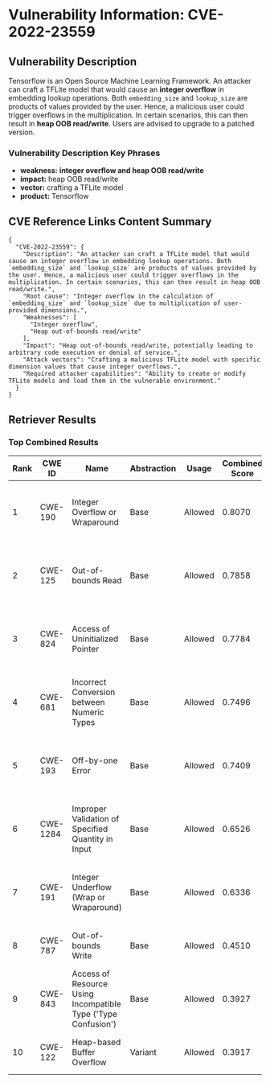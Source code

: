 # Vulnerability Information: CVE-2022-23559

## Vulnerability Description
Tensorflow is an Open Source Machine Learning Framework. An attacker can craft a TFLite model that would cause an **integer overflow** in embedding lookup operations. Both `embedding_size` and `lookup_size` are products of values provided by the user. Hence, a malicious user could trigger overflows in the multiplication. In certain scenarios, this can then result in **heap OOB read/write**. Users are advised to upgrade to a patched version.

### Vulnerability Description Key Phrases
- **weakness:** **integer overflow and heap OOB read/write**
- **impact:** heap OOB read/write
- **vector:** crafting a TFLite model
- **product:** Tensorflow

## CVE Reference Links Content Summary
```
{
  "CVE-2022-23559": {
    "Description": "An attacker can craft a TFLite model that would cause an integer overflow in embedding lookup operations. Both `embedding_size` and `lookup_size` are products of values provided by the user. Hence, a malicious user could trigger overflows in the multiplication. In certain scenarios, this can then result in heap OOB read/write.",
    "Root cause": "Integer overflow in the calculation of `embedding_size` and `lookup_size` due to multiplication of user-provided dimensions.",
    "Weaknesses": [
      "Integer overflow",
      "Heap out-of-bounds read/write"
    ],
    "Impact": "Heap out-of-bounds read/write, potentially leading to arbitrary code execution or denial of service.",
    "Attack vectors": "Crafting a malicious TFLite model with specific dimension values that cause integer overflows.",
    "Required attacker capabilities": "Ability to create or modify TFLite models and load them in the vulnerable environment."
  }
}
```

## Retriever Results

### Top Combined Results

| Rank | CWE ID | Name | Abstraction | Usage | Combined Score | Retrievers | Individual Scores |
|------|--------|------|-------------|-------|---------------|------------|-------------------|
| 1 | CWE-190 | Integer Overflow or Wraparound | Base | Allowed | 0.8070 | dense, sparse, graph | dense: 0.503, sparse: 0.413, graph: 0.891 |
| 2 | CWE-125 | Out-of-bounds Read | Base | Allowed | 0.7858 | dense, sparse, graph | dense: 0.439, sparse: 0.366, graph: 0.998 |
| 3 | CWE-824 | Access of Uninitialized Pointer | Base | Allowed | 0.7784 | dense, sparse, graph | dense: 0.482, sparse: 0.314, graph: 1.000 |
| 4 | CWE-681 | Incorrect Conversion between Numeric Types | Base | Allowed | 0.7496 | dense, sparse, graph | dense: 0.483, sparse: 0.351, graph: 0.859 |
| 5 | CWE-193 | Off-by-one Error | Base | Allowed | 0.7409 | dense, sparse, graph | dense: 0.437, sparse: 0.360, graph: 0.884 |
| 6 | CWE-1284 | Improper Validation of Specified Quantity in Input | Base | Allowed | 0.6526 | dense, sparse, graph | dense: 0.470, sparse: 0.372, graph: 0.572 |
| 7 | CWE-191 | Integer Underflow (Wrap or Wraparound) | Base | Allowed | 0.6336 | dense, sparse, graph | dense: 0.476, sparse: 0.324, graph: 0.588 |
| 8 | CWE-787 | Out-of-bounds Write | Base | Allowed | 0.4510 | sparse, graph | sparse: 0.295, graph: 0.789 |
| 9 | CWE-843 | Access of Resource Using Incompatible Type ('Type Confusion') | Base | Allowed | 0.3927 | dense, sparse | dense: 0.442, sparse: 0.300 |
| 10 | CWE-122 | Heap-based Buffer Overflow | Variant | Allowed | 0.3917 | dense, sparse | dense: 0.450, sparse: 0.348 |

